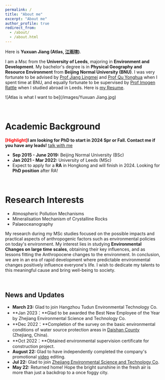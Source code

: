 ```yaml
---
permalink: /
title: "About me"
excerpt: "About me"
author_profile: true
redirect_from: 
  - /about/
  - /about.html
---
```


Here is **Yuxuan Jiang (Atlas, [江雨瑄](https://jiangyuxuanmax.com/file/江雨瑄简历.pdf))**.

I am a Msc from the **University of Leeds**, majoring in **Environment and Development**. My bachelor's degree is in **Physical Geography and Resource Environment** from **Beijing Normal University (BNU)**. I was very fortunate to be advised by [Prof Jiang Lingmei](http://www.slrss.cn/sourcedb_slrss_cas/kydw/yjy/202006/t20200628_566012.html) and [Prof Qu Yonghua](http://www.slrss.cn/sourcedb_slrss_cas/kydw/fyjy/202006/t20200628_566005.html) when I spent time at BNU, and equally fortunate to be supervised by [Prof Imogen Rattle](https://environment.leeds.ac.uk/see/staff/8918/dr-imogen-rattle) when I studied abroad in Leeds. Here is [my Resume](https://jiangyuxuanmax.com/file/ResumeYuxuanJiang.pdf).

![Atlas is what I want to be](/images/Yuxuan Jiang.jpg)

<br>

Academic Background
======
**<font color='red'>[Highlight]</font>I am looking for PhD to start in 2024 Spr or Fall. Contact me if you have any leads!** [talk with me](so0729vane@126.com)

- **Sep 2015 - June 2019:** Beijing Normal University (BSc)
- **Jan 2021 - Mar 2022:** University of Leeds (MSc)
- Expect to apply for a **RA** in Hongkong and will finish in 2024. Looking for **PhD position** after RA!

<br>

Research Interests
======
- Atmospheric Pollution Mechanisms
- Mineralisation Mechanism of Crystalline Rocks
- Palaeoceanography

My research during my MSc studies focused on the possible impacts and practical aspects of anthropogenic factors such as environmental policies on today's environment. My interest lies in studying **Environmental Changes on large time scales**, obtaining their key influences, and as lessons fitting the Anthropocene changes to the environment. In conclusion, we are in an era of rapid development where predictable environmental changes positively influence everyone's life. I wish to dedicate my talents to this meaningful cause and bring well-being to society.

<br>

## News and Updates

- **March 23:** Glad to join Hangzhou Tudun Environmental Technology Co.
- **Jan 2023：**Glad to be awarded the Best New Employee of the Year by Zhejiang Environmental Science and Technology Co.
- **Dec 2022：**Completion of the survey on the basic environmental conditions of water source protection areas in [Daishan County](https://baike.baidu.com/item/%E5%B2%B1%E5%B1%B1%E5%8E%BF/6792495) (Zhejiang, China).
- **Oct 2022：**Obtained environmental supervision certificate for construction project.
- **August 22:** Glad to have independently completed the company's promotional [video](https://www.bilibili.com/video/BV1vG411H7jJ/?spm_id_from=333.999.0.0&vd_source=e138d36a71c4a6d180d5b0a155b9bc28) editing.
- **Jul 22:** Glad to join [Zhejiang Environmental Science and Technology Co](https://www.zjshjkj.com/).
- **May 22:** Returned home! Hope the bright sunshine in the fresh air is more than just a backdrop to a once foggy city.
